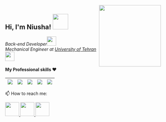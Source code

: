 <img align='right' src='https://camo.githubusercontent.com/1dffb6a6ad27bc1d0ae25d7e699f69aab8f5352f241770daf62efc1b436c70df/68747470733a2f2f6d656469612e67697068792e636f6d2f6d656469612f6965796c397a6d436a4f3462347436716f592f67697068792e676966' width='200"'>

<h2> Hi, I'm Niusha! <img src="https://media.giphy.com/media/mGcNjsfWAjY5AEZNw6/giphy.gif" width="50"></h2>


<p>
  <em>
    Back-end Developer<img src="https://media.giphy.com/media/WUlplcMpOCEmTGBtBW/giphy.gif" width="30">
    </br>
    Mechanical Engineer at <a href="https://ut.ac.ir/en">University of Tehran</a><img src="https://media.giphy.com/media/fYSnHlufseco8Fh93Z/giphy.gif" width="30">
  </em>
</p>


#### My Professional skills ❤️

|![](https://img.shields.io/badge/php-%23777BB4.svg?plastic&logo=php&logoColor=white&labelColor=grey)|![](https://img.shields.io/badge/vuejs-%2335495e.svg?plastic&logo=vuejs&logoColor=white&labelColor=%234FC08D)|![](https://img.shields.io/badge/laravel-%23FF2D20.svg?plastic&logo=laravel&logoColor=white&labelColor=critical)|![](https://img.shields.io/badge/bootstrap-%23563D7C.svg?plastic&logo=bootstrap&logoColor=white)|![](https://img.shields.io/badge/jquery-%230769AD.svg?plastic&logo=jquery&logoColor=white)|
|---|---|---|---|---|


📫 How to reach me:


<a href="https://www.linkedin.com/in/niusha-yousefi-90b495173" target="_blank">
  <img src="https://img.icons8.com/fluent/48/000000/linkedin.png" width="45" height="45" />
 </a>

 <a href="https://www.instagram.com/niusha_yousefi/" target="_blank">
  <img src="https://img.icons8.com/cute-clipart/64/000000/instagram-new.png" width="45" height="45"/>
 </a>
 
 <a href="https://mail.google.com/mail/u/0/?fs=1&to=niushayousefi73@gmail.com&tf=cm" target="_blank">
   <img src="https://static.wikia.nocookie.net/google/images/7/72/Logo-gmail.png/revision/latest?cb=20201214214241" width="45" height="45"/>
 </a>

<br />
<br />


